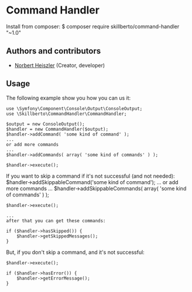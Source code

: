 # Command Handler

Install from composer:
    $ composer require skillberto/command-handler "~1.0"

## Authors and contributors
* [Norbert Heiszler](heiszler.norbert@gmail.com) (Creator, developer)

## Usage

The following example show you how you can us it:

    use \Symfony\Component\Console\Output\ConsoleOutput;
    use \Skillberto\CommandHandler\CommandHandler;

    $output = new ConsoleOutput();
    $handler = new CommandHandler($output);
    $handler->addCommand( 'some kind of command' );
    ...
    or add more commands
    ...
    $handler->addCommands( array( 'some kind of commands' ) );

    $handler->execute();

If you want to skip a command if it's not successful (and not needed):
    $handler->addSkippableCommand('some kind of command');
    ...
    or add more commands
    ...
    $handler->addSkippableCommands( array( 'some kind of commands' ) );

    $handler->execute();

    ...
    after that you can get these commands:

    if ($handler->hasSkipped()) {
        $handler->getSkippedMessages();
    }

But, if you don't skip a command, and it's not successful:

    $handler->execute();

    if ($handler->hasError()) {
        $handler->getErrorMessage();
    }